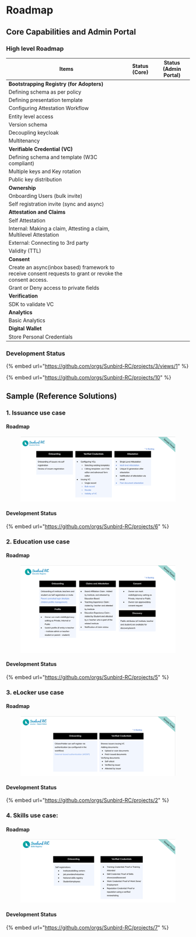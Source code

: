 # Roadmap

## Core Capabilities and Admin Portal

### High level Roadmap

<table><thead><tr><th>Items</th><th data-type="select">Status (Core)</th><th data-type="select">Status (Admin Portal)</th></tr></thead><tbody><tr><td><strong>Bootstrapping Registry (for Adopters)</strong></td><td></td><td></td></tr><tr><td>Defining schema as per policy</td><td></td><td></td></tr><tr><td>Defining presentation template </td><td></td><td></td></tr><tr><td>Configuring Attestation Workflow</td><td></td><td></td></tr><tr><td>Entity level access</td><td></td><td></td></tr><tr><td>Version schema</td><td></td><td></td></tr><tr><td>Decoupling keycloak</td><td></td><td></td></tr><tr><td>Multitenancy</td><td></td><td></td></tr><tr><td><strong>Verifiable Credential (VC)</strong></td><td></td><td></td></tr><tr><td>Defining schema and template (W3C compliant) </td><td></td><td></td></tr><tr><td>Multiple keys and Key rotation</td><td></td><td></td></tr><tr><td>Public key distribution</td><td></td><td></td></tr><tr><td><strong>Ownership</strong></td><td></td><td></td></tr><tr><td>Onboarding Users (bulk invite)</td><td></td><td></td></tr><tr><td>Self registration invite (sync and async)</td><td></td><td></td></tr><tr><td><strong>Attestation and Claims</strong></td><td></td><td></td></tr><tr><td>Self Attestation</td><td></td><td></td></tr><tr><td>Internal: Making a claim, Attesting a claim, Multilevel Attestation </td><td></td><td></td></tr><tr><td>External: Connecting to 3rd party </td><td></td><td></td></tr><tr><td>Validity (TTL)</td><td></td><td></td></tr><tr><td><strong>Consent</strong></td><td></td><td></td></tr><tr><td>Create an async(inbox based) framework to receive consent requests to grant or revoke the consent access.</td><td></td><td></td></tr><tr><td>Grant or Deny access to private fields</td><td></td><td></td></tr><tr><td><strong>Verification</strong></td><td></td><td></td></tr><tr><td>SDK to validate VC</td><td></td><td></td></tr><tr><td><strong>Analytics</strong></td><td></td><td></td></tr><tr><td>Basic Analytics</td><td></td><td></td></tr><tr><td><strong>Digital Wallet</strong></td><td></td><td></td></tr><tr><td>Store Personal Credentials</td><td></td><td></td></tr></tbody></table>

### Development Status

{% embed url="https://github.com/orgs/Sunbird-RC/projects/3/views/1" %}

{% embed url="https://github.com/orgs/Sunbird-RC/projects/10" %}

## Sample (Reference Solutions)

### 1. Issuance use case

#### Roadmap

<figure><img src="../.gitbook/assets/Screenshot 2022-11-08 at 1.08.50 PM.png" alt=""><figcaption></figcaption></figure>

#### Development Status

{% embed url="https://github.com/orgs/Sunbird-RC/projects/6" %}

### 2. Education use case

#### Roadmap

<figure><img src="../.gitbook/assets/Screenshot 2022-11-08 at 1.05.49 PM (1).png" alt=""><figcaption></figcaption></figure>

#### Development Status

{% embed url="https://github.com/orgs/Sunbird-RC/projects/5" %}

### 3. eLocker use case

#### Roadmap

<figure><img src="../.gitbook/assets/Screenshot 2022-11-08 at 1.11.49 PM.png" alt=""><figcaption></figcaption></figure>

#### Development Status

{% embed url="https://github.com/orgs/Sunbird-RC/projects/2" %}

### 4. Skills use case:

#### Roadmap

<figure><img src="../.gitbook/assets/Screenshot 2022-11-08 at 1.13.55 PM.png" alt=""><figcaption></figcaption></figure>

#### Development Status

{% embed url="https://github.com/orgs/Sunbird-RC/projects/7" %}

